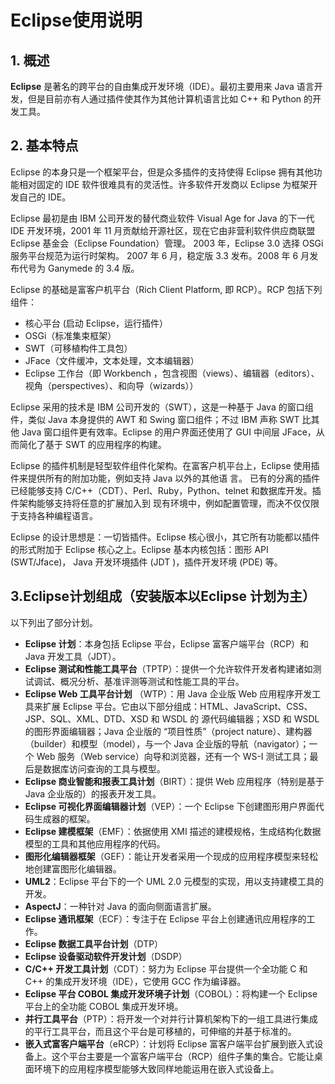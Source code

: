 # Eclipse使用说明

## 1. 概述

**Eclipse** 是著名的跨平台的自由集成开发环境（IDE）。最初主要用来 Java 语言开发，但是目前亦有人通过插件使其作为其他计算机语言比如 C++ 和 Python 的开发工具。

## 2. 基本特点

Eclipse 的本身只是一个框架平台，但是众多插件的支持使得 Eclipse 拥有其他功能相对固定的 IDE 软件很难具有的灵活性。许多软件开发商以 Eclipse 为框架开发自己的 IDE。

Eclipse 最初是由 IBM 公司开发的替代商业软件 Visual Age for Java 的下一代 IDE 开发环境，2001 年 11 月贡献给开源社区，现在它由非营利软件供应商联盟 Eclipse 基金会（Eclipse Foundation）管理。 2003 年，Eclipse 3.0 选择 OSGi 服务平台规范为运行时架构。 2007 年 6 月，稳定版 3.3 发布。2008 年 6 月发布代号为 Ganymede 的 3.4 版。

Eclipse 的基础是富客户机平台（Rich Client Platform, 即 RCP）。RCP 包括下列组件：

- 核心平台 (启动 Eclipse，运行插件）
- OSGi（标准集束框架）
- SWT（可移植构件工具包）
- JFace（文件缓冲，文本处理，文本编辑器）
- Eclipse 工作台（即 Workbench ，包含视图（views）、编辑器（editors）、视角（perspectives）、和向导（wizards））

Eclipse 采用的技术是 IBM 公司开发的（SWT），这是一种基于 Java 的窗口组件，类似 Java 本身提供的 AWT 和 Swing 窗口组件；不过 IBM 声称 SWT 比其他 Java 窗口组件更有效率。Eclipse 的用户界面还使用了 GUI 中间层 JFace，从而简化了基于 SWT 的应用程序的构建。

Eclipse 的插件机制是轻型软件组件化架构。在富客户机平台上，Eclipse 使用插件来提供所有的附加功能，例如支持 Java 以外的其他语 言。 已有的分离的插件已经能够支持 C/C++（CDT）、Perl、Ruby，Python、telnet 和数据库开发。插件架构能够支持将任意的扩展加入到 现有环境中，例如配置管理，而决不仅仅限于支持各种编程语言。

Eclipse 的设计思想是：一切皆插件。Eclipse 核心很小，其它所有功能都以插件的形式附加于 Eclipse 核心之上。Eclipse 基本内核包括：图形 API (SWT/Jface)， Java 开发环境插件 (JDT )，插件开发环境 (PDE) 等。

## 3.Eclipse计划组成（安装版本以Eclipse 计划为主）

以下列出了部分计划。

- **Eclipse 计划**：本身包括 Eclipse 平台，Eclipse 富客户端平台（RCP）和 Java 开发工具（JDT）。
- **Eclipse 测试和性能工具平台**（TPTP）：提供一个允许软件开发者构建诸如测试调试、概况分析、基准评测等测试和性能工具的平台。
- **Eclipse Web 工具平台计划** （WTP）：用 Java 企业版 Web 应用程序开发工具来扩展 Eclipse 平台。它由以下部分组成：HTML、JavaScript、CSS、JSP、SQL、XML、DTD、XSD 和 WSDL 的 源代码编辑器；XSD 和 WSDL 的图形界面编辑器；Java 企业版的 “项目性质”（project nature）、建构器（builder）和模型（model），与一个 Java 企业版的导航（navigator）；一个 Web 服务（Web service）向导和浏览器，还有一个 WS-I 测试工具；最后是数据库访问查询的工具与模型。
- **Eclipse 商业智能和报表工具计划**（BIRT）：提供 Web 应用程序（特别是基于 Java 企业版的）的报表开发工具。
- **Eclipse 可视化界面编辑器计划**（VEP）：一个 Eclipse 下创建图形用户界面代码生成器的框架。
- **Eclipse 建模框架**（EMF）：依据使用 XMI 描述的建模规格，生成结构化数据模型的工具和其他应用程序的代码。
- **图形化编辑器框架**（GEF）：能让开发者采用一个现成的应用程序模型来轻松地创建富图形化编辑器。
- **UML2**：Eclipse 平台下的一个 UML 2.0 元模型的实现，用以支持建模工具的开发。
- **AspectJ**：一种针对 Java 的面向侧面语言扩展。
- **Eclipse 通讯框架**（ECF）：专注于在 Eclipse 平台上创建通讯应用程序的工作。
- **Eclipse 数据工具平台计划**（DTP）
- **Eclipse 设备驱动软件开发计划**（DSDP）
- **C/C++ 开发工具计划**（CDT）：努力为 Eclipse 平台提供一个全功能 C 和 C++ 的集成开发环境（IDE），它使用 GCC 作为编译器。
- **Eclipse 平台 COBOL 集成开发环境子计划**（COBOL）：将构建一个 Eclipse 平台上的全功能 COBOL 集成开发环境。
- **并行工具平台**（PTP）：将开发一个对并行计算机架构下的一组工具进行集成的平行工具平台，而且这个平台是可移植的，可伸缩的并基于标准的。
- **嵌入式富客户端平台**（eRCP）：计划将 Eclipse 富客户端平台扩展到嵌入式设备上。这个平台主要是一个富客户端平台（RCP）组件子集的集合。它能让桌面环境下的应用程序模型能够大致同样地能运用在嵌入式设备上。
